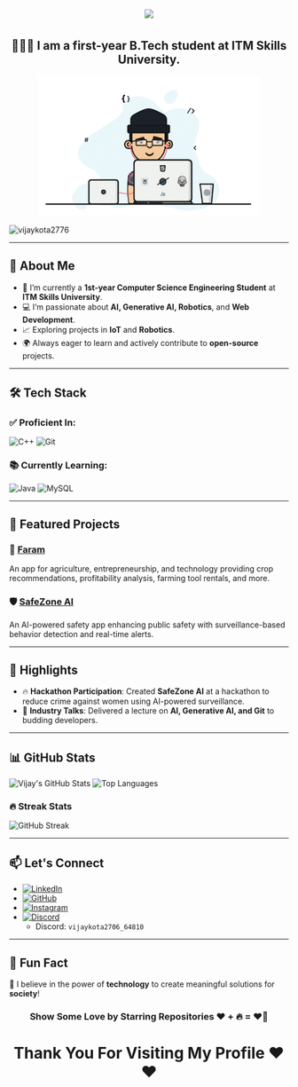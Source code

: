 <h1 align="center">
<img src="https://readme-typing-svg.herokuapp.com/?font=Righteous&size=35&center=true&vCenter=true&width=500&height=70&duration=3300&lines=Hello+World!+👋;+I'm+Vijay+Kota!;" />
</h1>

<h2 align="center"> 🧑🏻‍💻 I am a first-year B.Tech student at ITM Skills University.</h2>

<p align="center">
  <img alt="coding" width="400" src="https://raw.githubusercontent.com/kvssankar/kvssankar/main/programmer.gif">
</p>
<p align="left"> <img src="https://komarev.com/ghpvc/?username=vijaykota2776&label=Profile%20views&color=0e75b6&style=flat" alt="vijaykota2776" /> </p>


---

## 🚀 About Me
- 🌱 I’m currently a **1st-year Computer Science Engineering Student** at **ITM Skills University**.
- 💻 I’m passionate about **AI, Generative AI, Robotics**, and **Web Development**.
- 📈 Exploring projects in **IoT** and **Robotics**.
- 🌍 Always eager to learn and actively contribute to **open-source** projects.

---

## 🛠️ Tech Stack

### ✅ Proficient In:
![C++](https://img.shields.io/badge/-C++-00599C?logo=c%2B%2B&logoColor=white&style=flat)
![Git](https://img.shields.io/badge/-Git-F05032?logo=git&logoColor=white&style=flat)

### 📚 Currently Learning:
![Java](https://img.shields.io/badge/-Java-007396?logo=java&logoColor=white&style=flat)
![MySQL](https://img.shields.io/badge/-MySQL-4479A1?logo=mysql&logoColor=white&style=flat)

---

## 📂 Featured Projects
### 🌾 [Faram](https://github.com/vijayKota2776/Frama.git)
An app for agriculture, entrepreneurship, and technology providing crop recommendations, profitability analysis, farming tool rentals, and more.

### 🛡️ [SafeZone AI](https://github.com/vijayKota2776/SafeZone-AI.git)
An AI-powered safety app enhancing public safety with surveillance-based behavior detection and real-time alerts.

---

## 🌟 Highlights
- 🔥 **Hackathon Participation**: Created **SafeZone AI** at a hackathon to reduce crime against women using AI-powered surveillance.
- 🎤 **Industry Talks**: Delivered a lecture on **AI, Generative AI, and Git** to budding developers.

---

## 📊 GitHub Stats
![Vijay's GitHub Stats](https://github-readme-stats.vercel.app/api?username=vijayKota2776&show_icons=true&theme=radical)
![Top Languages](https://github-readme-stats.vercel.app/api/top-langs/?username=vijayKota2776&layout=compact&theme=radical)

### 🔥 Streak Stats
![GitHub Streak](https://streak-stats.demolab.com/?user=vijayKota2776&theme=radical)

---

## 📫 Let's Connect
- [![LinkedIn](https://img.shields.io/badge/-LinkedIn-0077B5?logo=linkedin&logoColor=white&style=flat)](https://www.linkedin.com/in/vijaykota2776/)
- [![GitHub](https://img.shields.io/badge/-GitHub-181717?logo=github&logoColor=white&style=flat)](https://github.com/vijayKota2776)
- [![Instagram](https://img.shields.io/badge/-Instagram-E4405F?logo=instagram&logoColor=white&style=flat)](https://www.instagram.com/vijaykota2776/)
- [![Discord](https://img.shields.io/badge/-Discord-5865F2?logo=discord&logoColor=white&style=flat)](#)
  - Discord: `vijaykota2706_64810`

---

## 🎯 Fun Fact
🌟 I believe in the power of **technology** to create meaningful solutions for **society**!

<h3 align="center">Show Some Love by Starring Repositories ❤️ + 🔥 = ❤️‍🔥</h3>
<h1 align="center"> Thank You For Visiting My Profile ❤️❤️ </h1>
